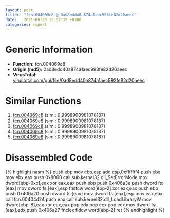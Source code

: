 ```yaml
---
layout: post
title:  "fcn.004069c8 @ 0ad8edd40a874a1aec993fe82d20aeec"
date:   2021-08-30 15:52:19 +0300
categories: report
---
```


# Generic Information
- **Function:** fcn.004069c8
- **Origin (md5):** 0ad8edd40a874a1aec993fe82d20aeec
- **VirusTotal:** [virustotal.com/gui/file/0ad8edd40a874a1aec993fe82d20aeec][virustotal_ref]



# Similar Functions

1. [fcn.004069c8][similar_1_ref] (sim.: 0.9998900981078187)
2. [fcn.004069c8][similar_2_ref] (sim.: 0.9998900981078187)
3. [fcn.004069c8][similar_3_ref] (sim.: 0.9998900981078187)
4. [fcn.004069c8][similar_4_ref] (sim.: 0.9998900981078187)
5. [fcn.004069c8][similar_5_ref] (sim.: 0.9998900981078187)


# Disassembled Code

{% highlight nasm %}
push ebp
mov ebp,esp
add esp,0xfffffff4
push ebx
mov ebx,eax
push 0x8000
call sub.kernel32.dll_SetErrorMode
mov dword[ebp-0xc],eax
xor eax,eax
push ebp
push 0x406a3e
push dword fs:[eax]
mov dword fs:[eax],esp
fnstcw word[ebp-2]
xor eax,eax
push ebp
push 0x406a20
push dword fs:[eax]
mov dword fs:[eax],esp
mov eax,ebx
call fcn.00404d24
push eax
call sub.kernel32.dll_LoadLibraryW
mov dword[ebp-8],eax
xor eax,eax
pop edx
pop ecx
pop ecx
mov dword fs:[eax],edx
push 0x406a27
fnclex 
fldcw word[ebp-2]
ret 
{% endhighlight %}


[similar_1_ref]: /report/fcn.004069c8@6e87b7ccbd19229e0b0b6b0b21948a18
[similar_2_ref]: /report/fcn.004069c8@5d991d1a7a9b58aecd5ee95b2d0d7bd9
[similar_3_ref]: /report/fcn.004069c8@c4f32fc9d3680d79e17e52694f7c500f
[similar_4_ref]: /report/fcn.004069c8@5a9e6257062d8fd09bc1612cd995b797
[similar_5_ref]: /report/fcn.004069c8@a8c51c88e2272f2397cc463a3ffa4544
[virustotal_ref]: https://www.virustotal.com/gui/file/0ad8edd40a874a1aec993fe82d20aeec